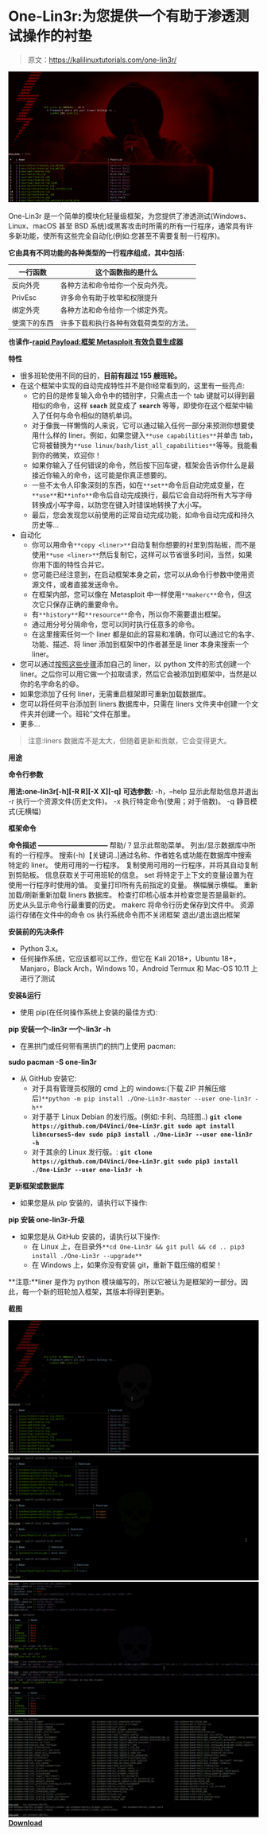 # One-Lin3r:为您提供一个有助于渗透测试操作的衬垫

> 原文：<https://kalilinuxtutorials.com/one-lin3r/>

[![One-Lin3r : Gives You One Liners That Aids In Penetration Testing Operations](img//8bdd68de777108570a76586a76462a9d.png "One-Lin3r : Gives You One Liners That Aids In Penetration Testing Operations")](https://1.bp.blogspot.com/-Q0LOtY7wXmk/XoTNiJfFT3I/AAAAAAAAFyo/3SOj-NdprA8JyBoNy3s_ki1hXiQJ-VTqwCLcBGAsYHQ/s1600/One-Lin3r-1%25281%2529.png)

One-Lin3r 是一个简单的模块化轻量级框架，为您提供了渗透测试(Windows、Linux、macOS 甚至 BSD 系统)或黑客攻击时所需的所有一行程序，通常具有许多新功能，使所有这些完全自动化(例如:您甚至不需要复制一行程序)。

**它由具有不同功能的各种类型的一行程序组成，其中包括:**

| 一行函数 | 这个函数指的是什么 |
| --- | --- |
| 反向外壳 | 各种方法和命令给你一个反向外壳。 |
| PrivEsc | 许多命令有助于枚举和权限提升 |
| 绑定外壳 | 各种方法和命令给你一个绑定外壳。 |
| 使滴下的东西 | 许多下载和执行各种有效载荷类型的方法。 |

**也读作-[rapid Payload:框架 Metasploit 有效负载生成器](https://kalilinuxtutorials.com/rapidpayload/)**

**特性**

*   很多班轮使用不同的目的，**目前有超过 155 艘班轮。**
*   在这个框架中实现的自动完成特性并不是你经常看到的，这里有一些亮点:
    *   它的目的是修复输入命令中的错别字，只需点击一个 tab 键就可以得到最相似的命令，这样 **`seach`** 就变成了 **`search`** 等等，即使你在这个框架中输入了任何与命令相似的随机单词。
    *   对于像我一样懒惰的人来说，它可以通过输入任何一部分来预测你想要使用什么样的 liner。例如，如果您键入`**use capabilities**`并单击 tab，它将被替换为`**use linux/bash/list_all_capabilities**`等等。我能看到你的微笑，欢迎你！
    *   如果你输入了任何错误的命令，然后按下回车键，框架会告诉你什么是最接近你输入的命令，这可能是你真正想要的。
    *   一些不太令人印象深刻的东西，如在`**set**`命令后自动完成变量，在`**use**`和`**info**`命令后自动完成换行，最后它会自动将所有大写字母转换成小写字母，以防您在键入时错误地转换了大小写。
    *   最后，您会发现您以前使用的正常自动完成功能，如命令自动完成和持久历史等…
*   自动化
    *   你可以用命令`**copy <liner>**`自动复制你想要的衬里到剪贴板，而不是使用`**use <liner>**`然后复制它，这样可以节省很多时间，当然，如果你用下面的特性合并它。
    *   您可能已经注意到，在启动框架本身之前，您可以从命令行参数中使用资源文件，或者直接发送命令。
    *   在框架内部，您可以像在 Metasploit 中一样使用`**makerc**`命令，但这次它只保存正确的重要命令。
    *   有`**history**`和`**resource**`命令，所以你不需要退出框架。
    *   通过用分号分隔命令，您可以同时执行任意多的命令。
    *   在这里搜索任何一个 liner 都是如此的容易和准确，你可以通过它的名字、功能、描述、将 liner 添加到框架中的作者甚至是 liner 本身来搜索一个 liner。
*   您可以通过[按照这些步骤](https://github.com/D4Vinci/One-Lin3r/wiki)添加自己的 liner，以 python 文件的形式创建一个 liner。之后你可以用它做一个拉取请求，然后它会被添加到框架中，当然是以你的名字命名的😄。
*   如果您添加了任何 liner，无需重启框架即可重新加载数据库。
*   您可以将任何平台添加到 liners 数据库中，只需在 liners 文件夹中创建一个文件夹并创建一个。班轮”文件在那里。
*   更多…

> 注意:liners 数据库不是太大，但随着更新和贡献，它会变得更大。

**用途**

**命令行参数**

**用法:one-lin3r[-h][-R R][-X X][-q]**
**可选参数:**
-h，–help 显示此帮助信息并退出
-r 执行一个资源文件(历史文件)。
-x 执行特定命令(使用；对于倍数)。
-q 静音模式(无横幅)

**框架命令**

**命令描述**
**——————————**
帮助/？显示此帮助菜单。
列出/显示数据库中所有的一行程序。
搜索(-h)【关键词..]通过名称、作者姓名或功能在数据库中搜索特定的 liner。
使用可用的一行程序。
复制使用可用的一行程序，并将其自动复制到剪贴板。
信息获取关于可用班轮的信息。
set 将特定于上下文的变量设置为在使用一行程序时使用的值。
变量打印所有先前指定的变量。
横幅展示横幅。
重新加载/刷新重新加载 liners 数据库。
检查打印核心版本并检查您是否是最新的。
历史从头显示命令行最重要的历史。
makerc 将命令行历史保存到文件中。
资源运行存储在文件中的命令
os 执行系统命令而不关闭框架
退出/退出退出框架

**安装前的先决条件**

*   Python 3.x。
*   任何操作系统，它应该都可以工作，但它在 Kali 2018+，Ubuntu 18+，Manjaro，Black Arch，Windows 10，Android Termux 和 Mac-OS 10.11 上进行了测试

**安装&运行**

*   使用 pip(在任何操作系统上安装的最佳方式):

**pip 安装一个-lin3r
一个-lin3r -h**

*   在黑拱门或任何带有黑拱门的拱门上使用 pacman:

**sudo pacman -S one-lin3r**

*   从 GitHub 安装它:
    *   对于具有管理员权限的 cmd 上的 windows:(下载 ZIP 并解压缩后)`**python -m pip install ./One-Lin3r-master --user one-lin3r -h**`
    *   对于基于 Linux Debian 的发行版。(例如:卡利、乌班图..) **`git clone https://github.com/D4Vinci/One-Lin3r.git sudo apt install libncurses5-dev sudo pip3 install ./One-Lin3r --user one-lin3r -h`**
    *   对于其余的 Linux 发行版。: **`git clone https://github.com/D4Vinci/One-Lin3r.git sudo pip3 install ./One-Lin3r --user one-lin3r -h`**

**更新框架或数据库**

*   如果您是从 pip 安装的，请执行以下操作:

**pip 安装 one-lin3r-升级**

*   如果您是从 GitHub 安装的，请执行以下操作:
    *   在 Linux 上，在目录外`**cd One-Lin3r && git pull && cd .. pip3 install ./One-Lin3r --upgrade**`
    *   在 Windows 上，如果你没有安装 git，重新下载压缩的框架！

**注意:**liner 是作为 python 模块编写的，所以它被认为是框架的一部分。因此，每一个新的班轮加入框架，其版本将得到更新。

**截图**

![](img//e74c5a64d1d94e73c0b67d3cedddc1ae.png)![](img//0f245ae6522f7d2d0193acf5fbe608a4.png)![](img//c8eb3b978dd641dee1698fd26a0af3d7.png)![](img//b22615772cf36afe16243087d6ee6966.png)[**Download**](https://github.com/D4Vinci/One-Lin3r)